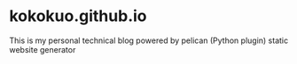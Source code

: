 # kokokuo.github.io
This is my personal technical blog powered by pelican (Python plugin) static website generator
